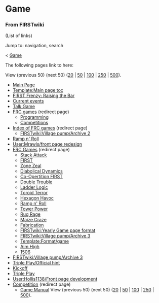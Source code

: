 # Game

### From FIRSTwiki

(List of links)

Jump to: navigation, search

&lt; [Game](/index.php?title=Game&redirect=no "Game" )  

The following pages link to here:

View (previous 50) (next 50)
([20](/index.php?title=Special:Whatlinkshere/Game&limit=20&from=0
"Special:Whatlinkshere/Game" ) |
[50](/index.php?title=Special:Whatlinkshere/Game&limit=50&from=0
"Special:Whatlinkshere/Game" ) |
[100](/index.php?title=Special:Whatlinkshere/Game&limit=100&from=0
"Special:Whatlinkshere/Game" ) |
[250](/index.php?title=Special:Whatlinkshere/Game&limit=250&from=0
"Special:Whatlinkshere/Game" ) |
[500](/index.php?title=Special:Whatlinkshere/Game&limit=500&from=0
"Special:Whatlinkshere/Game" )).

  * [Main Page](Main_Page "Main Page" )
  * [Template:Main page toc](Template:Main_page_toc "Template:Main page toc" )
  * [FIRST Frenzy: Raising the Bar](FIRST_Frenzy:_Raising_the_Bar "FIRST Frenzy: Raising the Bar" )
  * [Current events](Current_events "Current events" )
  * [Talk:Game](Talk:Game "Talk:Game" )
  * [FRC games](/index.php?title=FRC_games&redirect=no "FRC games" ) (redirect page) 
    * [Programming](Programming "Programming" )
    * [Competitions](Competitions "Competitions" )
  * [Index of FRC games](/index.php?title=Index_of_FRC_games&redirect=no "Index of FRC games" ) (redirect page) 
    * [FIRSTwiki:Village pump/Archive 2](FIRSTwiki:Village_pump/Archive_2 "FIRSTwiki:Village pump/Archive 2" )
  * [Ramp n' Roll](Ramp_n%27_Roll "Ramp n' Roll" )
  * [User:Mrawls/front page redesign](User:Mrawls/front_page_redesign "User:Mrawls/front page redesign" )
  * [FRC Games](/index.php?title=FRC_Games&redirect=no "FRC Games" ) (redirect page) 
    * [Stack Attack](Stack_Attack "Stack Attack" )
    * [FIRST](first)
    * [Zone Zeal](Zone_Zeal "Zone Zeal" )
    * [Diabolical Dynamics](Diabolical_Dynamics "Diabolical Dynamics" )
    * [Co-Opertition FIRST](Co-Opertition_FIRST "Co-Opertition FIRST" )
    * [Double Trouble](Double_Trouble "Double Trouble" )
    * [Ladder Logic](Ladder_Logic "Ladder Logic" )
    * [Toroid Terror](Toroid_Terror "Toroid Terror" )
    * [Hexagon Havoc](Hexagon_Havoc "Hexagon Havoc" )
    * [Ramp n' Roll](Ramp_n%27_Roll "Ramp n' Roll" )
    * [Tower Power](Tower_Power "Tower Power" )
    * [Rug Rage](Rug_Rage "Rug Rage" )
    * [Maize Craze](Maize_Craze "Maize Craze" )
    * [Fabrication](Fabrication "Fabrication" )
    * [FIRSTwiki:Yearly Game page format](FIRSTwiki:Yearly_Game_page_format "FIRSTwiki:Yearly Game page format" )
    * [FIRSTwiki:Village pump/Archive 3](FIRSTwiki:Village_pump/Archive_3 "FIRSTwiki:Village pump/Archive 3" )
    * [Template:Format/game](Template:Format/game "Template:Format/game" )
    * [Aim High](aim-high)
    * [1506](1506 "1506" )
  * [FIRSTwiki:Village pump/Archive 3](FIRSTwiki:Village_pump/Archive_3 "FIRSTwiki:Village pump/Archive 3" )
  * [Triple Play/Official hint](Triple_Play/Official_hint "Triple Play/Official hint" )
  * [Kickoff](Kickoff "Kickoff" )
  * [Triple Play](triple-play)
  * [User:Hollis1138/Front page development](User:Hollis1138/Front_page_development "User:Hollis1138/Front page development" )
  * [Competition](/index.php?title=Competition&redirect=no "Competition" ) (redirect page) 
    * [Game Manual](Game_Manual "Game Manual" )
View (previous 50) (next 50)
([20](/index.php?title=Special:Whatlinkshere/Game&limit=20&from=0
"Special:Whatlinkshere/Game" ) |
[50](/index.php?title=Special:Whatlinkshere/Game&limit=50&from=0
"Special:Whatlinkshere/Game" ) |
[100](/index.php?title=Special:Whatlinkshere/Game&limit=100&from=0
"Special:Whatlinkshere/Game" ) |
[250](/index.php?title=Special:Whatlinkshere/Game&limit=250&from=0
"Special:Whatlinkshere/Game" ) |
[500](/index.php?title=Special:Whatlinkshere/Game&limit=500&from=0
"Special:Whatlinkshere/Game" )).

